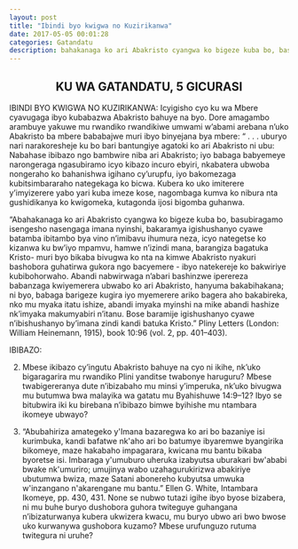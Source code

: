 ```yaml
---
layout: post
title: "Ibindi byo kwigwa no Kuzirikanwa"
date: 2017-05-05 00:01:28
categories: Gatandatu
description: bahakanaga ko ari Abakristo cyangwa ko bigeze kuba bo, basubiragamo isengesho nasengaga imana nyinshi, bakaramya igishushanyo cyawe batamba ibitambo bya vino n’imibavu ihumura neza, icyo nategetse ko kizanwa ku bw’iyo mpamvu, hamwe n’izindi mana, barangiza bagatuka Kristo
---
```


<h2 align="center"> KU WA GATANDATU, 5 GICURASI </h2>

<p class="icyokwibukwa">
IBINDI BYO KWIGWA NO KUZIRIKANWA: Icyigisho cyo ku wa Mbere cyavugaga ibyo kubabazwa Abakristo bahuye na byo. Dore amagambo arambuye yakuwe mu rwandiko rwandikiwe umwami w’abami arebana n’uko Abakristo ba mbere bababajwe muri ibyo binyejana bya mbere: “ . . . uburyo nari narakoresheje ku bo bari bantungiye agatoki ko ari Abakristo ni ubu: Nabahase ibibazo ngo bambwire niba ari Abakristo; iyo babaga babyemeye narongeraga ngasubiramo icyo kibazo incuro ebyiri, nkabatera ubwoba nongeraho ko bahanishwa igihano cy’urupfu, iyo bakomezaga kubitsimbararaho nategekaga ko bicwa. Kubera ko uko imiterere y’imyizerere yabo yari kuba imeze kose, nagombaga kumva ko nibura nta gushidikanya ko kwigomeka, kutagonda ijosi bigomba guhanwa.

“Abahakanaga ko ari Abakristo cyangwa ko bigeze kuba bo, basubiragamo isengesho nasengaga imana nyinshi, bakaramya igishushanyo cyawe batamba ibitambo bya vino n’imibavu ihumura neza, icyo nategetse ko kizanwa ku bw’iyo mpamvu, hamwe n’izindi mana, barangiza bagatuka Kristo- muri byo bikaba bivugwa ko nta na kimwe Abakristo nyakuri bashobora guhatirwa gukora ngo bacyemere - ibyo natekereje ko bakwiriye kubibohorwaho. Abandi nabwirwaga n’abari bashinzwe iperereza babanzaga kwiyemerera ubwabo ko ari Abakristo, hanyuma bakabihakana; ni byo, babaga barigeze kugira iyo myemerere ariko bagera aho bakabireka, nko mu myaka itatu ishize, abandi imyaka myinshi na mike abandi hashize nk’imyaka makumyabiri n’itanu. Bose baramije igishushanyo cyawe n’ibishushanyo by’imana zindi kandi batuka Kristo.” Pliny Letters (London: William Heinemann, 1915), book 10:96 (vol. 2, pp. 401–403).</p>	

<p class="ikibazo">IBIBAZO:

2.	Mbese ikibazo cy’ingutu Abakristo bahuye na cyo ni ikihe, nk’uko bigaragarira mu rwandiko Plini yanditse twabonye haruguru? Mbese twabigereranya dute n’ibizabaho mu minsi y’imperuka, nk’uko bivugwa mu butumwa bwa malayika wa gatatu mu Byahishuwe 14:9–12? Ibyo se bitubwira iki ku birebana n’ibibazo bimwe byihishe mu ntambara ikomeye ubwayo?

3.	“Abubahiriza amategeko y'Imana bazaregwa ko ari bo bazaniye isi kurimbuka, kandi bafatwe nk'aho ari bo batumye ibyaremwe byangirika bikomeye, maze hakabaho impagarara, kwicana mu bantu bikaba byoretse isi.  Imbaraga y'umuburo uheruka izabyutsa uburakari bw'ababi bwake nk'umuriro; umujinya wabo uzahagurukirizwa abakiriye ubutumwa bwiza, maze Satani abonereho kubyutsa umwuka w'inzangano n'akarengane mu bantu.” Ellen G. White, Intambara Ikomeye, pp. 430, 431. None se nubwo tutazi igihe ibyo byose bizabera, ni mu buhe buryo dushobora guhora twiteguye guhangana n’ibizaturwanya kubera ukwizera kwacu, mu buryo ubwo ari bwo bwose uko kurwanywa gushobora kuzamo? Mbese urufunguzo rutuma twitegura ni uruhe?</p>



